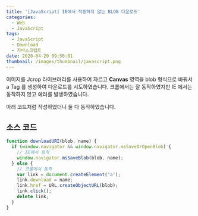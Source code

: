 ```yaml
---
title: '[JavaScript] IE에서 작동하지 않는 BLOB 다운로드'
categories:
  - Web
  - JavaScript
tags:
  - JavaScript
  - Download
  - 자바스크립트
date: 2020-04-20 09:56:01
thumbnail: /images/thumbnail/javascript.png
---
```


이미지를 Jcrop 라이브러리를 사용하여 자르고 **Canvas** 영역을 blob 형식으로 바꿔서 a Tag 를 생성하여 다운로드를 시도하였습니다. 크롬에서는 잘 동작하였지만 IE 에서는 동작하지 않고 에러를 발생하였습니다.

아래 코드처럼 작성하였더니 둘 다 동작하였습니다.

## 소스 코드

```js
function downloadURI(blob, name) {
  if (window.navigator && window.navigator.msSaveOrOpenBlob) {
    // IE에서 동작
    window.navigator.msSaveBlob(blob, name);
  } else {
    // 크롬에서 동작
    var link = document.createElement('a');
    link.download = name;
    link.href = URL.createObjectURL(blob);
    link.click();
    delete link;
  }
}
```
